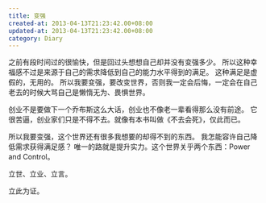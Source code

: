 ```yaml
---
title: 变强
created-at: 2013-04-13T21:23:42.00+08:00
updated-at: 2013-04-13T21:23:42.00+08:00
category: Diary
---
```


之前有段时间过的很愉快，但是回过头想想自己却并没有变强多少。
所以这种幸福感不过是来源于自己的需求降低到自己的能力水平得到的满足。
这种满足是虚假的，无用的。
所以我要变强，要改变世界，否则我一定会后悔，一定会在自己老去的时候大骂自己是懒惰无为、畏惧世界。

创业不是要做下一个乔布斯这么大话，创业也不像老一辈看得那么没有前途。
它很苦逼，创业家们只是不得不去。就像有本书叫做《不去会死》，仅此而已。

所以我要变强，这个世界还有很多我想要的却得不到的东西。
我怎能容许自己降低需求获得满足感？
唯一的路就是提升实力。这个世界关乎两个东西：Power and Control。

立世、立业、立言。

立此为证。
